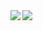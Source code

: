 <img align="left" src="https://github-readme-stats.vercel.app/api?username=kattai&count_private=true&line_height=21&show_icons=true&hide_border=true&theme=dracula"/>
<img align="left" src="https://github-readme-stats.vercel.app/api/top-langs/?username=kattai&layout=compact&card_width=445&hide_border=true&theme=dracula"/>
